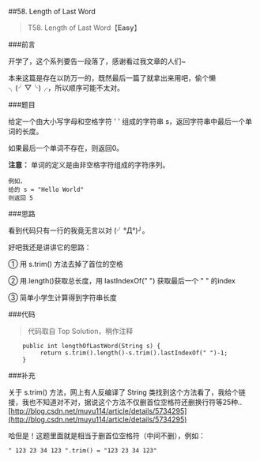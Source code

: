 ##58. Length of Last Word
> T58. Length of Last Word【**Easy**】

###前言

开学了，这个系列要告一段落了，感谢看过我文章的人们~

本来这篇是存在以防万一的，既然最后一篇了就拿出来用吧，偷个懒 ╮(╯▽╰)╭，所以顺序可能不太对。

###题目

给定一个由大小写字母和空格字符 ' ' 组成的字符串 s，返回字符串中最后一个单词的长度。

如果最后一个单词不存在，则返回0。

**注意：** 单词的定义是由非空格字符组成的字符序列。

```
例如，
给的 s = "Hello World"
则返回 5
```
###思路

看到代码只有一行的我竟无言以对 (╯°Д°)╯。

好吧我还是讲讲它的思路：

① 用 s.trim() 方法去掉了首位的空格

② 用.length()获取总长度，用 lastIndexOf(" ") 获取最后一个 " " 的index

③ 简单小学生计算得到字符串长度

###代码

>代码取自 Top Solution，稍作注释

```
    public int lengthOfLastWord(String s) {
         return s.trim().length()-s.trim().lastIndexOf(" ")-1;
    }
```
###补充

关于 s.trim() 方法，网上有人反编译了 String 类找到这个方法看了，我给个链接，我也不知道对不对，据说这个方法不仅删首位空格符还删换行符等25种..
[http://blog.csdn.net/muyu114/article/details/5734295](http://blog.csdn.net/muyu114/article/details/5734295)

哈但是！这题里面就是相当于删首位空格符（中间不删），例如：

```
" 123 23 34 123 ".trim() = "123 23 34 123"
```